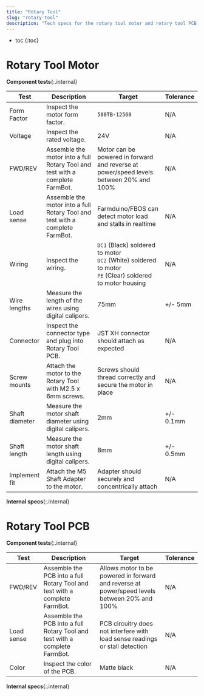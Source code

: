 ```yaml
---
title: "Rotary Tool"
slug: "rotary-tool"
description: "Tech specs for the rotary tool motor and rotary tool PCB in FarmBot Genesis. Visit [our shop](http://shop.farm.bot) to purchase parts."
---
```


* toc
{:toc}

# Rotary Tool Motor

**Component tests**{:.internal}

|Test         |Description  |Target       |Tolerance    |
|-------------|-------------|-------------|-------------|
|Form Factor  |Inspect the motor form factor.|`500TB-12560`|N/A
|Voltage      |Inspect the rated voltage.|24V|N/A
|FWD/REV      |Assemble the motor into a full Rotary Tool and test with a complete FarmBot.|Motor can be powered in forward and reverse at power/speed levels between 20% and 100%|N/A
|Load sense   |Assemble the motor into a full Rotary Tool and test with a complete FarmBot.|Farmduino/FBOS can detect motor load and stalls in realtime|N/A
|Wiring       |Inspect the wiring.|`DC1` (Black) soldered to motor<br>`DC2` (White) soldered to motor<br>`PE` (Clear) soldered to motor housing|N/A
|Wire lengths |Measure the length of the wires using digital calipers.|75mm|+/- 5mm
|Connector    |Inspect the connector type and plug into Rotary Tool PCB.|JST XH connector should attach as expected|N/A
|Screw mounts |Attach the motor to the Rotary Tool with M2.5 x 6mm screws.|Screws should thread correctly and secure the motor in place|N/A
|Shaft diameter|Measure the motor shaft diameter using digital calipers.|2mm|+/- 0.1mm
|Shaft length |Measure the motor shaft length using digital calipers.|8mm|+/- 0.5mm
|Implement fit|Attach the M5 Shaft Adapter to the motor.|Adapter should securely and concentrically attach|N/A

**Internal specs**{:.internal}

# Rotary Tool PCB

**Component tests**{:.internal}

|Test         |Description  |Target       |Tolerance    |
|-------------|-------------|-------------|-------------|
|FWD/REV      |Assemble the PCB into a full Rotary Tool and test with a complete FarmBot.|Allows motor to be powered in forward and reverse at power/speed levels between 20% and 100%|N/A
|Load sense   |Assemble the PCB into a full Rotary Tool and test with a complete FarmBot.|PCB circuitry does not interfere with load sense readings or stall detection|N/A
|Color        |Inspect the color of the PCB.|Matte black|N/A

**Internal specs**{:.internal}